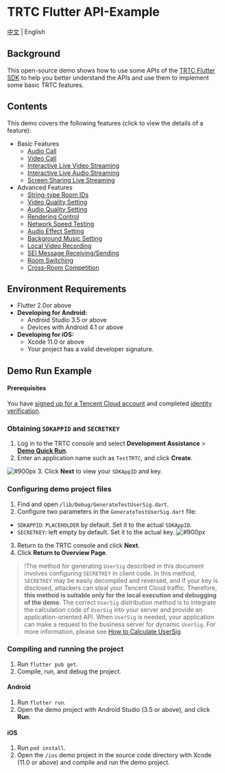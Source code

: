 # TRTC Flutter API-Example 
[中文](README_zh-CN.md) | English

## Background
This open-source demo shows how to use some APIs of the [TRTC Flutter SDK](https://intl.cloud.tencent.com/products/trtc) to help you better understand the APIs and use them to implement some basic TRTC features. 

## Contents
This demo covers the following features (click to view the details of a feature):

- Basic Features
  - [Audio Call](./lib/Basic/AudioCall)
  - [Video Call](./lib/Basic/VideoCall)
  - [Interactive Live Video Streaming](./lib/Basic/Live)
  - [Interactive Live Audio Streaming](./lib/Basic/VoiceChatRoom)
  - [Screen Sharing Live Streaming](./lib/Basic/ScreenShare)
- Advanced Features
  - [String-type Room IDs](./lib/Advanced/StringRoomId)
  - [Video Quality Setting](./lib/Advanced/SetVideoQuality)
  - [Audio Quality Setting](./lib/Advanced/SetAudioQuality)
  - [Rendering Control](./lib/Advanced/SetRenderParams)
  - [Network Speed Testing](./lib/Advanced/SpeedTest)
  - [Audio Effect Setting](./lib/Advanced/SetAudioEffect)
  - [Background Music Setting](./lib/Advanced/SetBackgroundMusic)
  - [Local Video Recording](./lib/Advanced/LocalRecord)
  - [SEI Message Receiving/Sending](./lib/Advanced/SEIMessage)
  - [Room Switching](./lib/Advanced/SwitchRoom)
  - [Cross-Room Competition](./lib/Advanced/RoomPk)

## Environment Requirements
- Flutter 2.0or above
- **Developing for Android:**
  - Android Studio 3.5 or above
  - Devices with Android 4.1 or above
- **Developing for iOS:**
  - Xcode 11.0 or above
  - Your project has a valid developer signature.

## Demo Run Example

#### Prerequisites
You have [signed up for a Tencent Cloud account](https://intl.cloud.tencent.com/document/product/378/17985) and completed [identity verification](https://intl.cloud.tencent.com/document/product/378/3629).


### Obtaining `SDKAPPID` and `SECRETKEY`
1. Log in to the TRTC console and select **Development Assistance** > **[Demo Quick Run](https://console.cloud.tencent.com/trtc/quickstart)**.
2. Enter an application name such as `TestTRTC`, and click **Create**.

![ #900px](https://main.qcloudimg.com/raw/8dc52b5fa66ec4a5a4317719f9d442b9.png)
3. Click **Next** to view your `SDKAppID` and key.


### Configuring demo project files
1. Find and open `/lib/Debug/GenerateTestUserSig.dart`.
2. Configure two parameters in the `GenerateTestUserSig.dart` file:
  - `SDKAPPID`: `PLACEHOLDER` by default. Set it to the actual `SDKAppID`.
  - `SECRETKEY`: left empty by default. Set it to the actual key.
 ![ #900px](https://imgcache.qq.com/operation/dianshi/other/flutter_sig.237b3ce20dde2fa6cac972f49169e7e539d691fd.png)

3. Return to the TRTC console and click **Next**.
4. Click **Return to Overview Page**.

>!The method for generating `UserSig` described in this document involves configuring `SECRETKEY` in client code. In this method, `SECRETKEY` may be easily decompiled and reversed, and if your key is disclosed, attackers can steal your Tencent Cloud traffic. Therefore, **this method is suitable only for the local execution and debugging of the demo**.
>The correct `UserSig` distribution method is to integrate the calculation code of `UserSig` into your server and provide an application-oriented API. When `UserSig` is needed, your application can make a request to the business server for dynamic `UserSig`. For more information, please see [How to Calculate UserSig](https://intl.cloud.tencent.com/document/product/647/35166).


### Compiling and running the project
1. Run `flutter pub get`.
2. Compile, run, and debug the project.

####  Android
1. Run `flutter run`.
2. Open the demo project with Android Studio (3.5 or above), and click **Run**.

#### iOS
1. Run `pod install`.
2. Open the `/ios` demo project in the source code directory with Xcode (11.0 or above) and compile and run the demo project.

